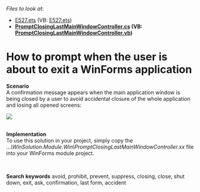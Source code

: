 <!-- default file list -->
*Files to look at*:

* [E527.ets](./CS/E527.EasyTests/E527.ets) (VB: [E527.ets](./VB/E527.EasyTests/E527.ets))
* **[PromptClosingLastMainWindowController.cs](./CS/WinSolution.Module.Win/PromptClosingLastMainWindowController.cs) (VB: [PromptClosingLastMainWindowController.vb](./VB/WinSolution.Module.Win/PromptClosingLastMainWindowController.vb))**
<!-- default file list end -->
# How to prompt when the user is about to exit a WinForms application


<p><strong>Scenario</strong><br> A confirmation message appears when the main application window is being closed by a user to avoid accidental closure of the whole application and losing all opened screens:</p>
<p><img src="https://raw.githubusercontent.com/DevExpress-Examples/how-to-prompt-when-the-user-is-about-to-exit-a-winforms-application-e527/13.1.4+/media/28689d09-fa1d-49db-b569-cd531cc60616.png"></p>
<p><br> <strong>I</strong><strong>m</strong><strong>plement</strong><strong>ation</strong><br> To use this solution in your project, simply copy the ...<em>\WinSolution.Module.Win\PromptClosingLastMainWindowController</em><em>.</em><em>xx</em> file into your WinForms module project.</p>

<br/>

**Search keywords**
avoid, prohibit, prevent, suppress, closing, close, shut down, exit, ask, confirmation, last form, accident
